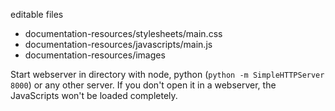 editable files
* documentation-resources/stylesheets/main.css
* documentation-resources/javascripts/main.js
* documentation-resources/images

Start webserver in directory with node, python (`python -m SimpleHTTPServer 8000`) or any other server. If you don't open it in a webserver, the JavaScripts won't be loaded completely.
